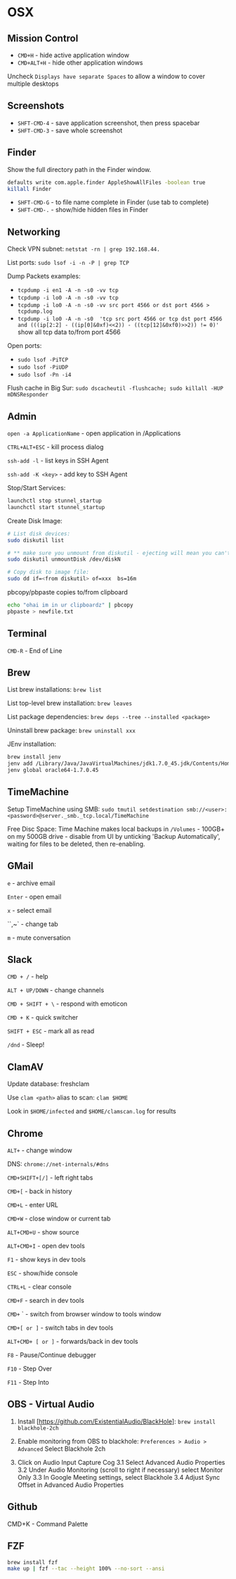 # OSX

## Mission Control

- `CMD+H` - hide active application window
- `CMD+ALT+H` - hide other application windows

Uncheck `Displays have separate Spaces` to allow a window to cover multiple desktops

## Screenshots

- `SHFT-CMD-4` - save application screenshot, then press spacebar
- `SHFT-CMD-3` - save whole screenshot

## Finder

Show the full directory path in the Finder window.

```sh
defaults write com.apple.finder AppleShowAllFiles -boolean true
killall Finder
```

- `SHFT-CMD-G` - to file name complete in Finder (use tab to complete)
- `SHFT-CMD-.` - show/hide hidden files in Finder

## Networking

Check VPN subnet: `netstat -rn | grep 192.168.44.`

List ports: `sudo lsof -i -n -P | grep TCP`

Dump Packets examples:

- `tcpdump -i en1 -A -n -s0 -vv tcp`
- `tcpdump -i lo0 -A -n -s0 -vv tcp`
- `tcpdump -i lo0 -A -n -s0 -vv src port 4566 or dst port 4566 > tcpdump.log`
- `tcpdump -i lo0 -A -n -s0  'tcp src port 4566 or tcp dst port 4566 and (((ip[2:2] - ((ip[0]&0xf)<<2)) - ((tcp[12]&0xf0)>>2)) != 0)'` show all tcp data to/from port 4566

Open ports:

- `sudo lsof -PiTCP`
- `sudo lsof -PiUDP`
- `sudo lsof -Pn -i4`

Flush cache in Big Sur: `sudo dscacheutil -flushcache; sudo killall -HUP mDNSResponder`

## Admin

`open -a ApplicationName` - open application in /Applications

`CTRL+ALT+ESC` - kill process dialog

`ssh-add -l` - list keys in SSH Agent

`ssh-add -K <key>` - add key to SSH Agent

Stop/Start Services:

```sh
launchctl stop stunnel_startup
launchctl start stunnel_startup
```

Create Disk Image:

```sh
# List disk devices:
sudo diskutil list

# ** make sure you unmount from diskutil - ejecting will mean you can't dd
sudo diskutil unmountDisk /dev/diskN

# Copy disk to image file:
sudo dd if=<from diskutil> of=xxx  bs=16m
```

pbcopy/pbpaste copies to/from clipboard

```sh
echo "ohai im in ur clipboardz" | pbcopy
pbpaste > newfile.txt
```

## Terminal

`CMD-R` - End of Line

## Brew

List brew installations:
`brew list`

List top-level brew installation:
`brew leaves`

List package dependencies:
`brew deps --tree --installed <package>`

Uninstall brew package:
`brew uninstall xxx`

JEnv installation:

```sh
brew install jenv
jenv add /Library/Java/JavaVirtualMachines/jdk1.7.0_45.jdk/Contents/Home
jenv global oracle64-1.7.0.45
```

## TimeMachine

Setup TimeMachine using SMB:
`sudo tmutil setdestination smb://<user>:<password>@server._smb._tcp.local/TimeMachine`

Free Disc Space: Time Machine makes local backups in `/Volumes` - 100GB+ on my 500GB drive - disable from UI by unticking 'Backup Automatically', waiting for files to be deleted, then re-enabling.

## GMail

`e` - archive email

`Enter` - open email

`x` - select email

``,~` - change tab

`m` - mute conversation

## Slack

`CMD + /` - help

`ALT + UP/DOWN` - change channels

`CMD + SHIFT + \` - respond with emoticon

`CMD + K` - quick switcher

`SHIFT + ESC` - mark all as read

`/dnd` - Sleep!

## ClamAV

Update database:
freshclam

Use `clam <path>` alias to scan:
`clam $HOME`

Look in `$HOME/infected` and `$HOME/clamscan.log` for results

## Chrome

`ALT+` - change window

DNS: `chrome://net-internals/#dns`

`CMD+SHIFT+[/]` - left right tabs

`CMD+[` - back in history

`CMD+L` - enter URL

`CMD+W` - close window or current tab

`ALT+CMD+U` - show source

`ALT+CMD+I` - open dev tools

`F1` - show keys in dev tools

`ESC` - show/hide console

`CTRL+L` - clear console

`CMD+F` - search in dev tools

`CMD+` ` - switch from browser window to tools window

`CMD+[ or ]` - switch tabs in dev tools

`ALT+CMD+ [ or ]` - forwards/back in dev tools

`F8` - Pause/Continue debugger

`F10` - Step Over

`F11` - Step Into

## OBS - Virtual Audio

1. Install [https://github.com/ExistentialAudio/BlackHole]:
`brew install blackhole-2ch`

2. Enable monitoring from OBS to blackhole: `Preferences > Audio > Advanced`
Select Blackhole 2ch

3. Click on Audio Input Capture Cog
   3.1 Select Advanced Audio Properties
   3.2 Under Audio Monitoring (scroll to right if necessary) select Monitor Only
   3.3 In Google Meeting settings, select Blackhole
   3.4 Adjust Sync Offset in Advanced Audio Properties

## Github

CMD+K - Command Palette

## FZF

```sh
brew install fzf
make up | fzf --tac --height 100% --no-sort --ansi
```
